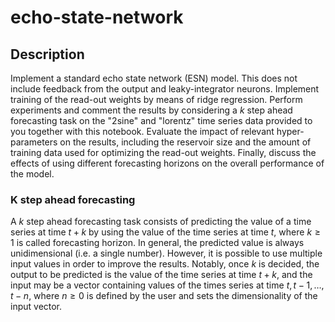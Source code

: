 # echo-state-network

## Description

Implement a standard echo state network (ESN) model. This does not include feedback from the output and leaky-integrator neurons. Implement training of the read-out weights by means of ridge regression. Perform experiments and comment the results by considering a _k_ step ahead forecasting task on the "2sine" and "lorentz" time series data provided to you together with this notebook. Evaluate the impact of relevant hyper-parameters on the results, including the reservoir size and the amount of training data used for optimizing the read-out weights. Finally, discuss the effects of using different forecasting horizons on the overall performance of the model.

### K step ahead forecasting
A _k_ step ahead forecasting task consists of predicting the value of a time series at time $t+k$ by using the value of the time series at time $t$, where $k\geq1$ is called forecasting horizon.
In general, the predicted value is always unidimensional (i.e. a single number). However, it is possible to use multiple input values in order to improve the results. Notably, once _k_ is decided, the output to be predicted is the value of the time series at time $t+k$, and the input may be a vector containing values of the times series at time $t, t-1, \dots, t-n$, where $n\geq0$ is defined by the user and sets the dimensionality of the input vector.

